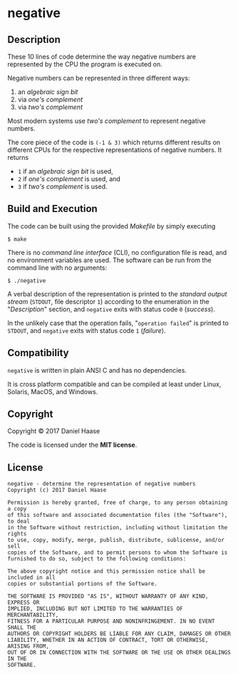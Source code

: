 # negative


## Description

These 10 lines of code determine the way negative numbers are represented by
the CPU the program is executed on.


Negative numbers can be represented in three different ways:

  1. an *algebraic sign bit*
  2. via *one's complement*
  3. via *two's complement*


Most modern systems use *two's complement* to represent negative numbers.


The core piece of the code is `(-1 & 3)` which returns different results
on different CPUs for the respective representations of negative numbers.
It returns

  * `1` if an *algebraic sign bit* is used,
  * `2` if *one's complement* is used, and
  * `3` if *two's complement* is used.


## Build and Execution

The code can be built using the provided *Makefile* by simply executing

  ```
  $ make
  ```


There is no *command line interface* (CLI), no configuration file is read,
and no environment variables are used. The software can be run from the
command line with no arguments:

  ```
  $ ./negative
  ```


A verbal description of the representation is printed to the
*standard output stream* (`STDOUT`, file descriptor `1`) according to
the enumeration in the "*Description*" section, and `negative` exits
with status code `0` (*success*).

In the unlikely case that the operation fails, "`operation failed`" is
printed to `STDOUT`, and `negative` exits with status code `1` (*failure*).


## Compatibility

`negative` is written in plain ANSI C and has no dependencies.

It is cross platform compatible and can be compiled at least under
Linux, Solaris, MacOS, and Windows.


## Copyright

Copyright &copy; 2017 Daniel Haase

The code is licensed under the **MIT license**.


## License

```
negative - determine the representation of negative numbers
Copyright (c) 2017 Daniel Haase

Permission is hereby granted, free of charge, to any person obtaining a copy
of this software and associated documentation files (the "Software"), to deal
in the Software without restriction, including without limitation the rights
to use, copy, modify, merge, publish, distribute, sublicense, and/or sell
copies of the Software, and to permit persons to whom the Software is
furnished to do so, subject to the following conditions:

The above copyright notice and this permission notice shall be included in all
copies or substantial portions of the Software.

THE SOFTWARE IS PROVIDED "AS IS", WITHOUT WARRANTY OF ANY KIND, EXPRESS OR
IMPLIED, INCLUDING BUT NOT LIMITED TO THE WARRANTIES OF MERCHANTABILITY,
FITNESS FOR A PARTICULAR PURPOSE AND NONINFRINGEMENT. IN NO EVENT SHALL THE
AUTHORS OR COPYRIGHT HOLDERS BE LIABLE FOR ANY CLAIM, DAMAGES OR OTHER
LIABILITY, WHETHER IN AN ACTION OF CONTRACT, TORT OR OTHERWISE, ARISING FROM,
OUT OF OR IN CONNECTION WITH THE SOFTWARE OR THE USE OR OTHER DEALINGS IN THE
SOFTWARE.
```
